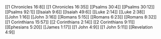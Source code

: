 [[1 Chronicles 16:8]]
[[1 Chronicles 16:35]]
[[Psalms 30:4]]
[[Psalms 30:12]]
[[Psalms 92:1]]
[[Isaiah 9:6]]
[[Isaiah 49:6]]
[[Luke 2:14]]
[[Luke 2:38]]
[[John 1:16]]
[[John 3:16]]
[[Romans 5:15]]
[[Romans 6:23]]
[[Romans 8:32]]
[[1 Corinthians 15:57]]
[[2 Corinthians 2:14]]
[[2 Corinthians 9:11]]
[[Ephesians 5:20]]
[[James 1:17]]
[[1 John 4:9]]
[[1 John 5:11]]
[[Revelation 4:9]]
